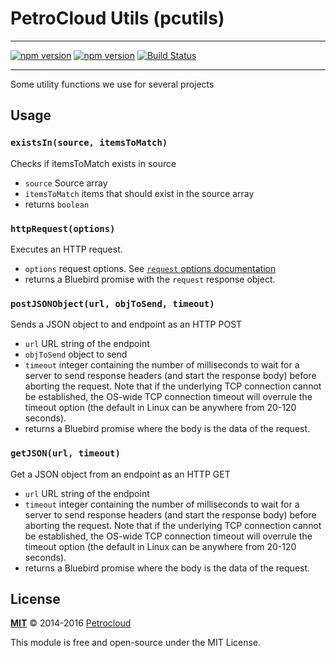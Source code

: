 # PetroCloud Utils (pcutils)

---

[![npm version](https://badge.fury.io/js/pcutils.svg)](https://badge.fury.io/js/pcutils)
[![npm version](https://david-dm.org/petrocloud/pcutils.svg)](https://david-dm.org/petrocloud/pcutils)
[![Build Status](https://travis-ci.org/PetroCloud/pcutils.svg?branch=master)](https://travis-ci.org/PetroCloud/pcutils)

---

Some utility functions we use for several projects

## Usage

### `existsIn(source, itemsToMatch)`

Checks if itemsToMatch exists in source 
- `source` Source array
- `itemsToMatch` items that should exist in the source array
- returns `boolean`

### `httpRequest(options)`

Executes an HTTP request.
- `options` request options. See [`request` options documentation](https://github.com/request/request#requestoptions-callback)
- returns a Bluebird promise with the `request` response object.

### `postJSONObject(url, objToSend, timeout)`

Sends a JSON object to and endpoint as an HTTP POST
- `url` URL string of the endpoint
- `objToSend` object to send
- `timeout` integer containing the number of milliseconds to 
 wait for a server to send response headers (and start the response body) 
 before aborting the request. Note that if the underlying TCP connection 
 cannot be established, the OS-wide TCP connection timeout will overrule the 
 timeout option (the default in Linux can be anywhere from 20-120 seconds).
- returns a Bluebird promise where the body is the data of the request.

### `getJSON(url, timeout)`

Get a JSON object from an endpoint as an HTTP GET
- `url` URL string of the endpoint
- `timeout` integer containing the number of milliseconds to 
 wait for a server to send response headers (and start the response body) 
 before aborting the request. Note that if the underlying TCP connection 
 cannot be established, the OS-wide TCP connection timeout will overrule the 
 timeout option (the default in Linux can be anywhere from 20-120 seconds).
- returns a Bluebird promise where the body is the data of the request.

## License

**[MIT](./LICENSE)**
&copy; 2014-2016
[Petrocloud](http://petrocloud.com)

This module is free and open-source under the MIT License.

